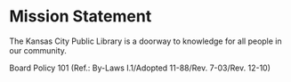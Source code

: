 # Mission Statement

The Kansas City Public Library is a doorway to knowledge for all people in our community.

Board Policy 101 (Ref.: By-Laws I.1/Adopted 11-88/Rev. 7-03/Rev. 12-10)
